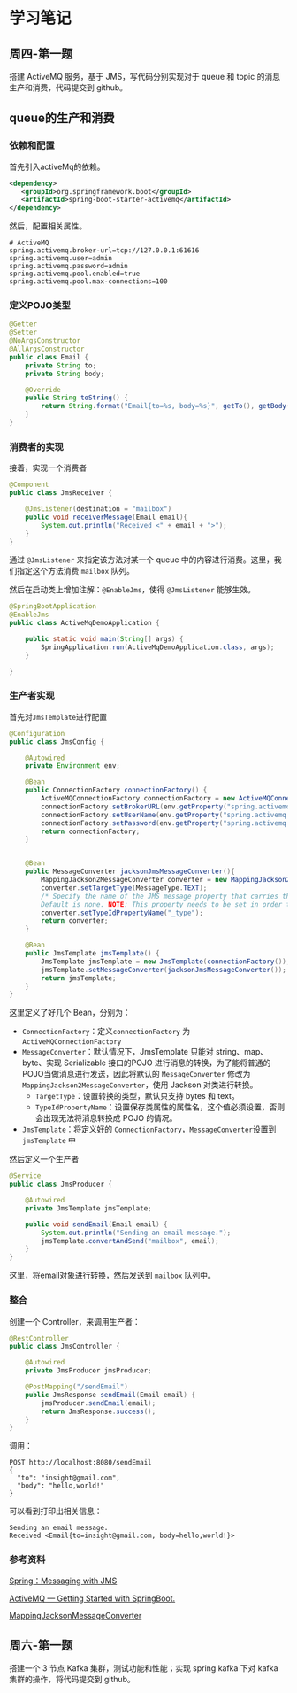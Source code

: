 # 学习笔记

## 周四-第一题

搭建 ActiveMQ 服务，基于 JMS，写代码分别实现对于 queue 和 topic 的消息生产和消费，代码提交到 github。



## queue的生产和消费

### 依赖和配置

首先引入activeMq的依赖。

```xml
<dependency>    
   <groupId>org.springframework.boot</groupId>    
   <artifactId>spring-boot-starter-activemq</artifactId>
</dependency>
```

然后，配置相关属性。

```properties
# ActiveMQ
spring.activemq.broker-url=tcp://127.0.0.1:61616
spring.activemq.user=admin
spring.activemq.password=admin
spring.activemq.pool.enabled=true
spring.activemq.pool.max-connections=100
```

### 定义POJO类型

```java
@Getter
@Setter
@NoArgsConstructor
@AllArgsConstructor
public class Email {
    private String to;
    private String body;

    @Override
    public String toString() {
        return String.format("Email{to=%s, body=%s}", getTo(), getBody());
    }
}
```

### 消费者的实现

接着，实现一个消费者

```java
@Component
public class JmsReceiver {

    @JmsListener(destination = "mailbox")
    public void receiverMessage(Email email){
        System.out.println("Received <" + email + ">");
    }
}
```

通过 `@JmsListener` 来指定该方法对某一个 queue 中的内容进行消费。这里，我们指定这个方法消费 `mailbox` 队列。

然后在启动类上增加注解：`@EnableJms`，使得  `@JmsListener`  能够生效。

```JAVA
@SpringBootApplication
@EnableJms
public class ActiveMqDemoApplication {

    public static void main(String[] args) {
        SpringApplication.run(ActiveMqDemoApplication.class, args);
    }

}
```

### 生产者实现

首先对`JmsTemplate`进行配置

```java
@Configuration
public class JmsConfig {

    @Autowired
    private Environment env;

    @Bean
    public ConnectionFactory connectionFactory() {
        ActiveMQConnectionFactory connectionFactory = new ActiveMQConnectionFactory();
        connectionFactory.setBrokerURL(env.getProperty("spring.activemq.broker-url"));
        connectionFactory.setUserName(env.getProperty("spring.activemq.user"));
        connectionFactory.setPassword(env.getProperty("spring.activemq.password"));
        return connectionFactory;
    }


    @Bean
    public MessageConverter jacksonJmsMessageConverter(){
        MappingJackson2MessageConverter converter = new MappingJackson2MessageConverter();
        converter.setTargetType(MessageType.TEXT);
        /* Specify the name of the JMS message property that carries the type id for the contained object: either a mapped id value or a raw Java class name.
        Default is none. NOTE: This property needs to be set in order to allow for converting from an incoming message to a Java object.*/
        converter.setTypeIdPropertyName("_type");
        return converter;
    }

    @Bean
    public JmsTemplate jmsTemplate() {
        JmsTemplate jmsTemplate = new JmsTemplate(connectionFactory());
        jmsTemplate.setMessageConverter(jacksonJmsMessageConverter());
        return jmsTemplate;
    }
}
```

这里定义了好几个 Bean，分别为：

- `ConnectionFactory`：定义`connectionFactory` 为 `ActiveMQConnectionFactory`
- `MessageConverter`：默认情况下，JmsTemplate 只能对 string、map、byte、实现 Serializable 接口的POJO 进行消息的转换，为了能将普通的POJO当做消息进行发送，因此将默认的 `MessageConverter` 修改为 `MappingJackson2MessageConverter`，使用 Jackson 对类进行转换。
  - `TargetType`：设置转换的类型，默认只支持 bytes 和 text。
  - `TypeIdPropertyName`：设置保存类属性的属性名，这个值必须设置，否则会出现无法将消息转换成 POJO 的情况。
- `JmsTemplate`：将定义好的 `ConnectionFactory`，`MessageConverter`设置到 `jmsTemplate` 中

然后定义一个生产者

```JAVA
@Service
public class JmsProducer {

    @Autowired
    private JmsTemplate jmsTemplate;

    public void sendEmail(Email email) {
        System.out.println("Sending an email message.");
        jmsTemplate.convertAndSend("mailbox", email);
    }
}
```

这里，将email对象进行转换，然后发送到 `mailbox` 队列中。

### 整合

创建一个 Controller，来调用生产者：

```JAVA
@RestController
public class JmsController {

    @Autowired
    private JmsProducer jmsProducer;

    @PostMapping("/sendEmail")
    public JmsResponse sendEmail(Email email) {
        jmsProducer.sendEmail(email);
        return JmsResponse.success();
    }
}
```

调用：

```
POST http://localhost:8080/sendEmail
{
  "to": "insight@gmail.com",
  "body": "hello,world!"
}
```

可以看到打印出相关信息：

```
Sending an email message.
Received <Email{to=insight@gmail.com, body=hello,world!}>
```



### 参考资料

[Spring：Messaging with JMS](https://spring.io/guides/gs/messaging-jms/)

[ActiveMQ — Getting Started with SpringBoot.](https://medium.com/@mailshine/activemq-getting-started-with-springboot-a0c3c960356e)

[MappingJacksonMessageConverter](https://docs.spring.io/spring-framework/docs/3.2.2.RELEASE_to_4.0.0.M1/Spring%20Framework%203.2.2.RELEASE/org/springframework/jms/support/converter/MappingJacksonMessageConverter.html#typeIdPropertyName)



## 周六-第一题

搭建一个 3 节点 Kafka 集群，测试功能和性能；实现 spring kafka 下对 kafka 集群的操作，将代码提交到 github。